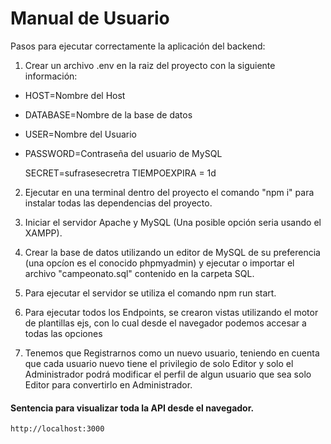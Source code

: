 # Manual de Usuario
Pasos para ejecutar correctamente la aplicación del backend:

1. Crear un archivo .env en la raiz del proyecto con la siguiente información:

* HOST=Nombre del Host
* DATABASE=Nombre de la base de datos
* USER=Nombre del Usuario
* PASSWORD=Contraseña del usuario de MySQL

    SECRET=sufrasesecretra
    TIEMPOEXPIRA = 1d

2. Ejecutar en una terminal dentro del proyecto el comando "npm i" para instalar todas las dependencias del proyecto.

3. Iniciar el servidor Apache y MySQL (Una posible opción seria usando el XAMPP).

4. Crear la base de datos utilizando un editor de MySQL de su preferencia (una opcíon es el conocido phpmyadmin) y ejecutar o importar el archivo "campeonato.sql" contenido en la carpeta SQL.

5. Para ejecutar el servidor se utiliza el comando npm run start.

6. Para ejecutar todos los Endpoints, se crearon vistas utilizando el motor de plantillas ejs, con lo cual desde el navegador podemos accesar a todas las opciones

7. Tenemos que Registrarnos como un nuevo usuario, teniendo en cuenta que cada usuario nuevo tiene el privilegio de solo Editor y solo el Administrador podrá modificar el perfil de algun usuario que sea solo Editor para convertirlo en Administrador.

#### Sentencia para visualizar toda la API desde el navegador.

```
http://localhost:3000
``` 

